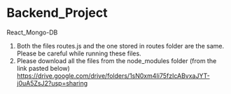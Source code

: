# Backend_Project
React_Mongo-DB

1. Both the files routes.js and the one stored in routes folder are the same.
Please be careful while running these files.
2. Please download all the files from the node_modules folder (from the link pasted below)
   https://drive.google.com/drive/folders/1sN0xm4Ii75fzIcABvxaJYT-j0uA5ZsJ2?usp=sharing

